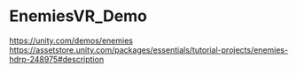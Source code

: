 # EnemiesVR_Demo
https://unity.com/demos/enemies
https://assetstore.unity.com/packages/essentials/tutorial-projects/enemies-hdrp-248975#description
